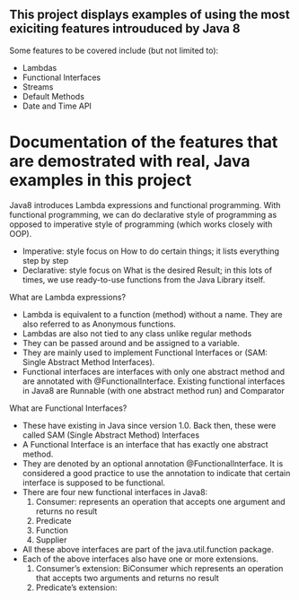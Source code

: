 This project displays examples of using the most exiciting features introuduced by Java 8
-----------------------------------------
Some features to be covered include (but not limited to):
- Lambdas
- Functional Interfaces
- Streams
- Default Methods
- Date and Time API

Documentation of the features that are demostrated with real, Java examples in this project
===========================================================================================

Java8 introduces Lambda expressions and functional programming. With functional programming, we can do declarative style of programming as opposed to imperative style of programming (which works closely with OOP).
- Imperative: style focus on How to do certain things; it lists everything step by step
- Declarative: style focus on What is the desired Result; in this lots of times, we use ready-to-use functions from the Java Library itself.

What are Lambda expressions?
- Lambda is  equivalent to a function (method) without a name. They are also referred to as Anonymous functions.
- Lambdas are also not tied to any class unlike regular methods
- They can be passed around and be assigned to a variable.
- They are mainly used to implement Functional Interfaces or (SAM: Single Abstract Method Interfaces). 
- Functional interfaces are interfaces with only one abstract method and are annotated with @FunctionalInterface. Existing functional interfaces in Java8 are Runnable (with one abstract method run) and  Comparator

What are Functional Interfaces?
- These have existing in Java since version 1.0. Back then, these were called SAM (Single Abstract Method) Interfaces
- A Functional Interface is an interface that has exactly one abstract method.
- They are denoted by an optional annotation @FunctionalInterface. It is considered a good practice to use the annotation to indicate that certain interface is supposed to be functional.
- There are four new functional interfaces in Java8:
  1. Consumer: represents an operation that accepts one argument and returns no result
  2. Predicate
  3. Function
  4. Supplier
- All these above interfaces are part of the java.util.function package.
- Each of the above interfaces also have one or more extensions.
  1. Consumer’s extension: BiConsumer which represents an operation that accepts two arguments and returns no result
  2. Predicate’s extension: 

<more to be added..>
